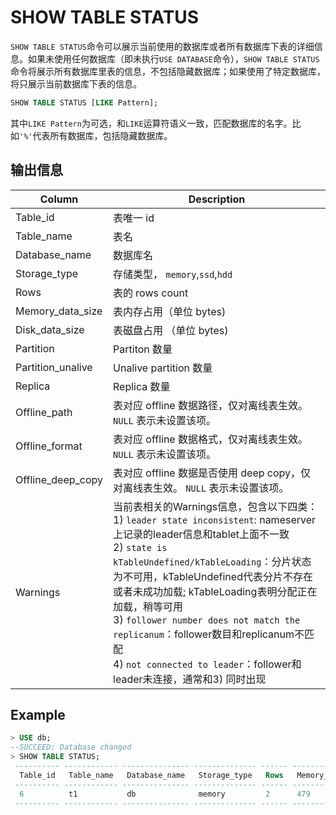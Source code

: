 # SHOW TABLE STATUS

`SHOW TABLE STATUS`命令可以展示当前使用的数据库或者所有数据库下表的详细信息。如果未使用任何数据库（即未执行`USE DATABASE`命令），`SHOW TABLE STATUS`命令将展示所有数据库里表的信息，不包括隐藏数据库；如果使用了特定数据库，将只展示当前数据库下表的信息。

```sql
SHOW TABLE STATUS [LIKE Pattern];
```
其中`LIKE Pattern`为可选，和`LIKE`运算符语义一致，匹配数据库的名字。比如`'%'`代表所有数据库，包括隐藏数据库。

## 输出信息

| Column            | Description                                               |
| ----------------- |-----------------------------------------------------------|
| Table_id          | 表唯一 id                                                    |
| Table_name        | 表名                                                        |
| Database_name     | 数据库名                                                      |
| Storage_type      | 存储类型， `memory`,`ssd`,`hdd`                                |
| Rows              | 表的 rows count                                             |
| Memory_data_size  | 表内存占用（单位 bytes)                                           |
| Disk_data_size    | 表磁盘占用 （单位 bytes)                                          |
| Partition         | Partiton 数量                                               |
| Partition_unalive | Unalive partition 数量                                      |
| Replica           | Replica 数量                                                |
| Offline_path      | 表对应 offline 数据路径，仅对离线表生效。 `NULL` 表示未设置该项。                 |
| Offline_format    | 表对应 offline 数据格式，仅对离线表生效。 `NULL`  表示未设置该项。            |
| Offline_deep_copy | 表对应 offline 数据是否使用 deep copy，仅对离线表生效。 `NULL`  表示未设置该项。|
| Warnings          | 当前表相关的Warnings信息，包含以下四类：<br/>1) `leader state inconsistent`: nameserver上记录的leader信息和tablet上面不一致<br/>2) `state is kTableUndefined/kTableLoading`：分片状态为不可用，kTableUndefined代表分片不存在或者未成功加载; kTableLoading表明分配正在加载，稍等可用<br/>3) `follower number does not match the replicanum`：follower数目和replicanum不匹配<br/>4) `not connected to leader`：follower和leader未连接，通常和3) 同时出现 |




## Example


```sql
> USE db;
--SUCCEED: Database changed
> SHOW TABLE STATUS;
 ---------- ------------ --------------- -------------- ------ ------------------ ---------------- ----------- ------------------- --------- -------------- ---------------- ------------------- ----------
  Table_id   Table_name   Database_name   Storage_type   Rows   Memory_data_size   Disk_data_size   Partition   Partition_unalive   Replica   Offline_path   Offline_format   Offline_deep_copy   Warnings
 ---------- ------------ --------------- -------------- ------ ------------------ ---------------- ----------- ------------------- --------- -------------- ---------------- ------------------- ----------
  6          t1           db              memory         2      479                0                8           0                   3         NULL           NULL             NULL               
 ---------- ------------ --------------- -------------- ------ ------------------ ---------------- ----------- ------------------- --------- -------------- ---------------- ------------------- ----------
```

